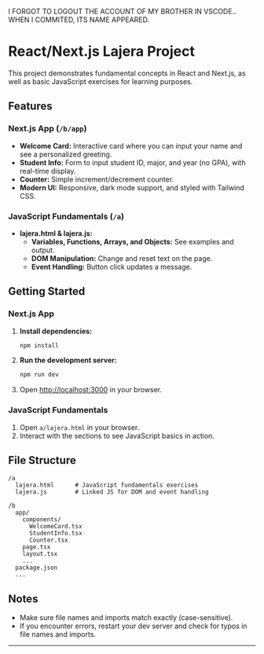 I FORGOT TO LOGOUT THE ACCOUNT OF MY BROTHER IN VSCODE.. WHEN I COMMITED, ITS NAME APPEARED.

# React/Next.js Lajera Project

This project demonstrates fundamental concepts in React and Next.js, as well as basic JavaScript exercises for learning purposes.

## Features

### Next.js App (`/b/app`)
- **Welcome Card:** Interactive card where you can input your name and see a personalized greeting.
- **Student Info:** Form to input student ID, major, and year (no GPA), with real-time display.
- **Counter:** Simple increment/decrement counter.
- **Modern UI:** Responsive, dark mode support, and styled with Tailwind CSS.

### JavaScript Fundamentals (`/a`)
- **lajera.html & lajera.js:**  
  - **Variables, Functions, Arrays, and Objects:** See examples and output.
  - **DOM Manipulation:** Change and reset text on the page.
  - **Event Handling:** Button click updates a message.

## Getting Started

### Next.js App

1. **Install dependencies:**
   ```sh
   npm install
   ```
2. **Run the development server:**
   ```sh
   npm run dev
   ```
3. Open [http://localhost:3000](http://localhost:3000) in your browser.

### JavaScript Fundamentals

1. Open `a/lajera.html` in your browser.
2. Interact with the sections to see JavaScript basics in action.

## File Structure

```
/a
  lajera.html      # JavaScript fundamentals exercises
  lajera.js        # Linked JS for DOM and event handling

/b
  app/
    components/
      WelcomeCard.tsx
      StudentInfo.tsx
      Counter.tsx
    page.tsx
    layout.tsx
    ...
  package.json
  ...
```

## Notes

- Make sure file names and imports match exactly (case-sensitive).
- If you encounter errors, restart your dev server and check for typos in file names and imports.

---
